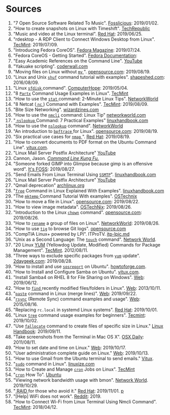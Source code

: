 # Sources
1. "7 Open Source Software Related To Music". [Fosslicious](https://www.fosslicious.com/2019/01/7-open-source-software-related-to-music.html): 2019/01/02.
2. "How to create snapshots on Linux with Timeshift". [TechRepublic](https://www.techrepublic.com/article/how-to-create-snapshots-on-linux-with-timeshift/#ftag=RSS56d97e7)
3. "Music and video at the Linux terminal". [Red Hat](https://www.redhat.com/sysadmin/music-video-linux-terminal?sc_cid=70160000001273HAAQ): 2019/06/25.
4. "rdesktop - A RDP Client to Connect Windows Desktop from Linux". [TecMint](https://www.tecmint.com/rdesktop-connect-windows-desktop-from-linux/): 2019/07/09.
5. "Introducing Fedora CoreOS". [Fedora Magazine](https://fedoramagazine.org/introducing-fedora-coreos/): 2019/07/24.  
6. "Fedora CoreOS - Getting Started". [Fedora Documentation](https://docs.fedoraproject.org/en-US/fedora-coreos/getting-started/): 
7. "Easy Academic References on the Command Line". [YouTube](https://youtu.be/ksAfmJfdub0) 
8. "Yakuake scripting". [coderwall.com](https://coderwall.com/p/kq9ghg/yakuake-scripting)
9. "Moving files on Linux without [ `mv` ](commands.md#mv)". [opensource.com](https://opensource.com/article/19/8/moving-files-linux-without-mv): 2019/08/19.
10. "Linux and Unix [`shuf`](commands.md#shuf) command tutorial with examples". [shapeshed.com](https://shapeshed.com/unix-shuf/): 2016/08/09.
11. "Linux [ `sfdisk` ](commands.md#sfdisk) command". [ComputerHope](https://www.computerhope.com/unix/sfdisk.htm): 2019/05/04.
12. "8 [`Partx`](commands.md#partx) Command Usage Examples in Linux". [TecMint](https://www.tecmint.com/partx-command-in-linux-with-examples/)
13. "How to use the [ `stat` ](commands.md#stat) command: 2-Minute Linux Tips". [NetworkWorld](https://www.networkworld.com/video/96327/how-to-use-the-stat-command-2-minute-linux-tips#tk.rss_linux)
14. "8 Netcat ([ `nc` ](commands.md#nc)) Command with Examples". [TecMint](https://www.tecmint.com/netcat-nc-command-examples/): 2019/08/09.
15. "Bite Size Networking". [wizardzines.com](https://wizardzines.com/zines/bite-size-networking/)
16. "How to use the [`nmcli`](commands.md#nmcli) command: Linux Tip" [networkworld.com](https://www.networkworld.com/video/94347/how-to-use-the-nmcli-command-linux-tip#tk.rss_linux)
17. "[ `nslookup` ](commands.md#nslookup) Command: 7 Practical Examples" [linuxhandbook.com](https://linuxhandbook.com/nslookup-command/)
18. "How to use the [`nslookup`](commands.md#nslookup) command". [NetworkWorld](https://www.networkworld.com/video/95669/how-to-use-the-nslookup-command-2-minute-linux-tip#tk.rss_linux)
19. "An introduction to [ `bpftrace` ](commands.md#bpftrace) for Linux". [opensource.com](https://opensource.com/article/19/8/introduction-bpftrace): 2019/08/19.
20. "Six practical use cases for [ `nmap` ](commands.md#nmap)". [Red Hat](https://www.redhat.com/sysadmin/use-cases-nmap): 2019/08/19.
21. "How to convert documents to PDF format on the Ubuntu Command Line". [vitux.com](https://vitux.com/how-to-convert-documents-to-pdf-format-on-the-ubuntu-command-line/).
22. "Linux Mail Server Postfix Architecture" [YouTube](https://youtu.be/qhA8HuJBa64)
23. Cannon, Jason. [*Command Line Kung Fu.*](../sources/clkf.md)
24. "Someone forked GIMP into Glimpse because gimp is an offensive word". [It's FOSS](https://itsfoss.com/gimp-fork-glimpse/): 2019/08/27.
25. "Send Emails From Linux Terminal Using [`SSMTP`](commands.md#ssmtp)". [linuxhandbook.com](https://linuxhandbook.com/linux-send-email-ssmtp/)
26. "Linux Mail Server Postfix Architecture" [YouTube](https://youtu.be/qhA8HuJBa64)
27. "Qmail deprecation" [archlinux.org](https://www.archlinux.org/news/qmail-deprecation/)
28. "[`free`](commands.md#free) Command in Linux Explained With Examples". [linuxhandbook.com](https://linuxhandbook.com/free-command/)
29. "The [ `mktemp` ](commands.md#mktemp) Command Tutorial With examples". [OSTechnix](https://www.ostechnix.com/the-mktemp-command-tutorial-with-examples-for-beginners/)
30. "How to move a file in Linux". [opensource.com](https://opensource.com/article/19/8/moving-files-linux-depth): 2019/08/22.
31. "How to view image metadata". [OSTechNix](https://www.ostechnix.com/how-to-view-image-metadata-on-linux/): 2019/08/26.
32. "Introduction to the Linux [`chown`](commands.md#chown) command". [opensource.com](https://opensource.com/article/19/8/linux-chown-command): 2019/08/26.
33. "How to [`rename`](commands.md#rename) a group of files on Linux". [NetworkWorld](https://www.networkworld.com/article/3433865/how-to-rename-a-group-of-files-on-linux.html#tk.rss_linux): 2019/08/26. 
34. "How to use [`tig`](commands.md#tig) to browse Git logs". [opensource.com](https://opensource.com/article/19/6/what-tig) 
35. "CompTIA Linux+ powered by LPI". ITProTV. [itp-lpic.md](../sources/itp-lpic.md)
36. "Unix as a Second Language: The [`touch`](commands.md#touch) command". [Network World](https://www.networkworld.com/article/3435279/unix-as-a-second-language-the-touch-command.html#tk.rss_linux).
37. "20 Linux [YUM](commands.md#yum) (Yellowdog Update, Modified) Commands for Package Management". [TecMint](https://www.tecmint.com/20-linux-yum-yellowdog-updater-modified-commands-for-package-mangement/). 2012/08/11.
38. "Three ways to exclude specific packages from [`yum`](commands.md#yum) update". [2daygeek.com](https://www.2daygeek.com/redhat-centos-yum-update-exclude-specific-packages/): 2019/08/28.
39. "How to install and use [`sosreport`](commands.md#sosreport) on Ubuntu". [howtoforge.com](https://www.howtoforge.com/how-to-install-and-use-sosreport-on-ubuntu-1804/).
40. "How to Install and Configure Samba on Ubuntu". [vitux.com](https://vitux.com/how-to-install-and-configure-samba-on-ubuntu/).
41. "Install Samba4 on RHEL 8 for File Sharing on Windows". [Web](https://www.tecmint.com/install-samba-on-rhel-8-for-file-sharing-on-windows/): 2019/06/12.
42. "How to [ `find` ](commands.md#find) recently modified files/folders in Linux". [Web](https://www.2daygeek.com/check-find-recently-modified-files-folders-linux/): 2013/10/11.
43. "[`paste`](commands.md#paste) command in Linux (merge lines)". [Web](https://linuxize.com/post/paste-command-in-linux/): 2019/09/22.
44. "[`rsync`](commands.md#rsync) (Remote Sync) command examples and usage". [Web](https://www.2daygeek.com/linux-rsync-command-local-remote-file-synchronization/): 2015/08/16.
45. "Replacing `rc.local` in systemd Linux systems". [Red Hat](https://www.redhat.com/sysadmin/replacing-rclocal-systemd): 2019/10/01.
46. "Linux [`tree`](commands.md#tree) command usage examples for beginners". [Tecmint](https://www.tecmint.com/linux-tree-command-examples/): 2019/10/02.
47. "Use [`fallocate`](commands.md#fallocate) command to create files of specific size in Linux." [Linux Handbook](https://linuxhandbook.com/fallocate-command/): 2019/09/11.
48. "Take screenshots from the Terminal in Mac OS X". [OSX Daily](http://osxdaily.com/2011/08/11/take-screen-shots-terminal-mac-os-x/): 2011/08/11.
49. "How to set date and time on Linux." [Web](https://devconnected.com/how-to-set-date-and-time-on-linux/): 2019/10/17.
50. "User administration complete guide on Linux." [Web](https://devconnected.com/user-administration-complete-guide-on-linux/#Setting_an_account_expiration_date_easily): 2019/10/13.
51. "How to use Gmail from the Ubuntu terminal to send emails." [Vitux](https://vitux.com/how-to-use-gmail-from-the-ubuntu-terminal-to-send-emails/). 
52. "[`sudo`](commands.md#sudo) command in Linux". [linuxize.com](https://linuxize.com/post/sudo-command-in-linux/)
53. "How to Create and Manage [`cron`](commands.md#crontab) Jobs on Linux".  [TecMint](https://www.tecmint.com/create-and-manage-cron-jobs-on-linux/)
54. "[`cron`](commands.md#crontab) How To". [Ubuntu](https://help.ubuntu.com/community/CronHowto)
56. "Viewing network bandwidth usage with bmon". [Network World](https://www.networkworld.com/article/3447936/viewing-network-bandwidth-usage-with-bmon.html#tk.rss_linux). 2019/10/29.
57. "[ RAID ](#raid) for those who avoid it." [Red Hat](https://www.redhat.com/sysadmin/raid-intro): 2019/11/01. [p](https://app.getpocket.com/read/2777681287)
58. "[Help] WiFi does not work". [Reddit](https://www.reddit.com/r/GalliumOS/comments/b8xm3l/help_wifi_does_not_work/): 2019.
59. "How to Connect Wi-Fi from Linux Terminal Using Nmcli Command". [TecMint](https://www.tecmint.com/nmcli-connect-wi-fi-from-linux-terminal/): 2018/04/12.